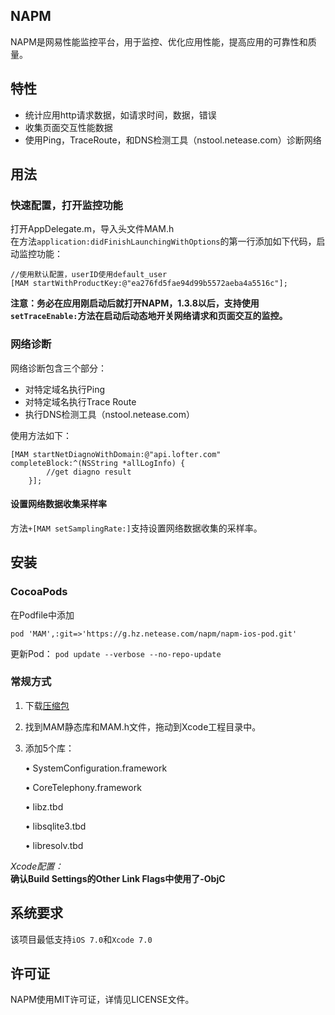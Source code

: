 NAPM
---
NAPM是网易性能监控平台，用于监控、优化应用性能，提高应用的可靠性和质量。
	

特性
---
* 统计应用http请求数据，如请求时间，数据，错误
* 收集页面交互性能数据
* 使用Ping，TraceRoute，和DNS检测工具（nstool.netease.com）诊断网络

用法
---
### 快速配置，打开监控功能
打开AppDelegate.m，导入头文件MAM.h    
在方法`application:didFinishLaunchingWithOptions`的第一行添加如下代码，启动监控功能：  

```
//使用默认配置，userID使用default_user  
[MAM startWithProductKey:@"ea276fd5fae94d99b5572aeba4a5516c"];
```
	
**注意：务必在应用刚启动后就打开NAPM，1.3.8以后，支持使用`setTraceEnable:`方法在启动后动态地开关网络请求和页面交互的监控。** 

### 网络诊断

网络诊断包含三个部分：

*	对特定域名执行Ping
*	对特定域名执行Trace Route 
*	执行DNS检测工具（nstool.netease.com） 

使用方法如下：

```
[MAM startNetDiagnoWithDomain:@"api.lofter.com" completeBlock:^(NSString *allLogInfo) {
        //get diagno result
    }];
```

#### 设置网络数据收集采样率

方法`+[MAM setSamplingRate:]`支持设置网络数据收集的采样率。


安装
---
### CocoaPods
在Podfile中添加  

```
pod 'MAM',:git=>'https://g.hz.netease.com/napm/napm-ios-pod.git'
```
更新Pod： `pod update --verbose --no-repo-update`  

### 常规方式
1. 下载[压缩包](https://g.hz.netease.com/napm/napm-ios-pod/repository/archive.zip?ref=master)  
  
2. 找到MAM静态库和MAM.h文件，拖动到Xcode工程目录中。

3. 添加5个库：

	• SystemConfiguration.framework

	• CoreTelephony.framework

	• libz.tbd

	• libsqlite3.tbd 
	
	• libresolv.tbd 
	
_Xcode配置：_  
**确认Build Settings的Other Link Flags中使用了-ObjC**  

系统要求
---

该项目最低支持`iOS 7.0`和`Xcode 7.0`

许可证
---

NAPM使用MIT许可证，详情见LICENSE文件。